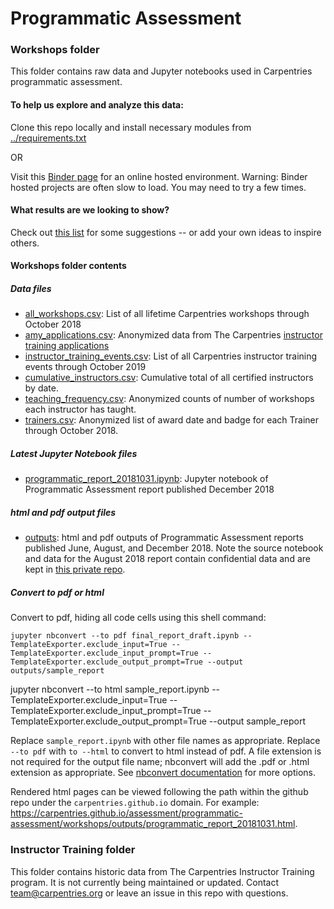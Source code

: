 Programmatic Assessment
=======================

### Workshops folder

This folder contains raw data and Jupyter notebooks used in Carpentries programmatic assessment.

#### To help us explore and analyze this data:

Clone this repo locally and install necessary modules from [../requirements.txt](https://github.com/carpentries/assessment/blob/master/requirements.txt) 

OR 

Visit this [Binder page]( http://mybinder.org/v2/gh/carpentries/assessment/master) for an online hosted environment.  Warning: Binder hosted projects are often slow to load. You may need to try a few times.

#### What results are we looking to show?

Check out [this list](report_ideas.md) for some suggestions -- or add your own ideas to inspire others.


#### Workshops folder contents

##### Data files

* [all_workshops.csv](./workshops/data_files/all_workshops.csv): List of all lifetime Carpentries workshops through October 2018
* [amy_applications.csv](./workshops/data_files/amy_applications.csv): Anonymized data from The Carpentries [instructor training applications](https://amy.software-carpentry.org/forms/request_training/)
* [instructor_training_events.csv](./workshops/data_files/instructor_training_events.csv): List of all Carpentries instructor training events through October 2019
* [cumulative_instructors.csv](./workshops/data_files/cumulative_instructors.csv): Cumulative total of all certified instructors by date.
* [teaching_frequency.csv](./workshops/data_files/teaching_frequency.csv): Anonymized counts of number of workshops each instructor has taught.
* [trainers.csv](./workshops/data_files/trainers.csv): Anonymized list of award date and badge for each Trainer through October 2018.

##### Latest Jupyter Notebook files 
* [programmatic\_report\_20181031.ipynb](./workshops/jupyter_notebooks/programmatic_report_20181031.ipynb): Jupyter notebook of Programmatic Assessment report published December 2018

##### html and pdf output files
* [outputs](./workshops/outputs): html and pdf outputs of Programmatic Assessment reports published June, August, and December 2018. Note the source notebook and data for the August 2018 report contain confidential data and are kept in [this private repo](https://github.com/carpentries/private-data/tree/master/programmatic-assessment). 


##### Convert to pdf or html
Convert to pdf, hiding all code cells using this shell command:

```jupyter nbconvert --to pdf final_report_draft.ipynb --TemplateExporter.exclude_input=True --TemplateExporter.exclude_input_prompt=True --TemplateExporter.exclude_output_prompt=True --output outputs/sample_report```

jupyter nbconvert --to html sample_report.ipynb  --TemplateExporter.exclude_input=True --TemplateExporter.exclude_input_prompt=True --TemplateExporter.exclude_output_prompt=True --output sample_report

Replace `sample_report.ipynb` with other file names as appropriate.
Replace `--to pdf` with `to --html` to convert to html instead of pdf.
A file extension is not required for the output file name; nbconvert will add the .pdf or .html extension as appropriate.
See [nbconvert documentation](http://nbconvert.readthedocs.io/en/latest/config_options.html) for more options.

Rendered html pages can be viewed following the path within the github repo under the `carpentries.github.io` domain.  For example: https://carpentries.github.io/assessment/programmatic-assessment/workshops/outputs/programmatic_report_20181031.html.

### Instructor Training folder

This folder contains historic data from The Carpentries Instructor Training program. It is not currently being maintained or updated. Contact team@carpentries.org or leave an issue in this repo with questions.
